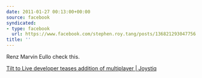 ```yaml
---
date: 2011-01-27 00:13:00+00:00
source: facebook
syndicated:
- type: facebook
  url: https://www.facebook.com/stephen.roy.tang/posts/136821293047756
title: ''
---
```


Renz Marvin Eullo check this.

[Tilt to Live developer teases addition of multiplayer | Joystiq](http://www.joystiq.com/2011/01/26/tilt-to-live-developer-teases-addition-of-multiplayer/)